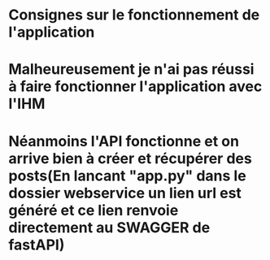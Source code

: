 # Consignes sur le fonctionnement de l'application

# Malheureusement je n'ai pas réussi à faire fonctionner l'application avec l'IHM
# Néanmoins l'API fonctionne et on arrive bien à créer et récupérer des posts(En lancant "app.py" dans le dossier webservice un lien url est généré et ce lien renvoie directement au SWAGGER de fastAPI)

  